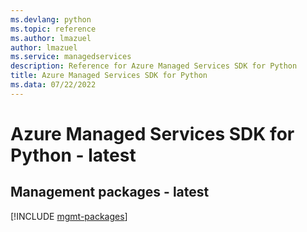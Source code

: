 ```yaml
---
ms.devlang: python
ms.topic: reference
ms.author: lmazuel
author: lmazuel
ms.service: managedservices
description: Reference for Azure Managed Services SDK for Python
title: Azure Managed Services SDK for Python
ms.data: 07/22/2022
---
```

# Azure Managed Services SDK for Python - latest

## Management packages - latest
[!INCLUDE [mgmt-packages](managed-services-mgmt-index.md)]